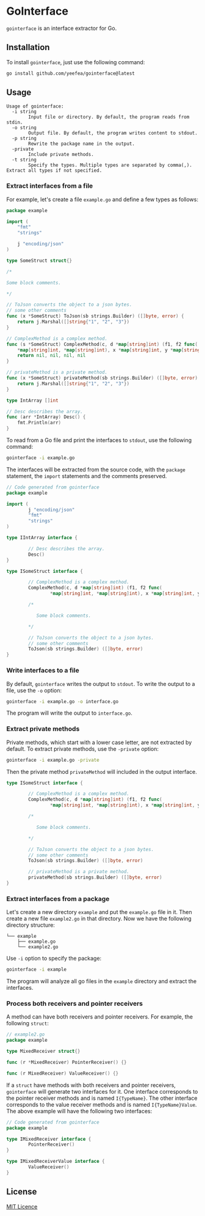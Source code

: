 # GoInterface

`gointerface` is an interface extractor for Go.

## Installation

To install `gointerface`, just use the following command:

```bash
go install github.com/yeefea/gointerface@latest
```

## Usage

```
Usage of gointerface:
  -i string
        Input file or directory. By default, the program reads from stdin.
  -o string
        Output file. By default, the program writes content to stdout.
  -p string
        Rewrite the package name in the output.
  -private
        Include private methods.
  -t string
        Specify the types. Multiple types are separated by comma(,). Extract all types if not specified.
```

### Extract interfaces from a file

For example, let's create a file `example.go` and define a few types as follows:

```go
package example

import (
	"fmt"
	"strings"

	j "encoding/json"
)

type SomeStruct struct{}

/*

Some block comments.

*/

// ToJson converts the object to a json bytes.
// some other comments
func (x *SomeStruct) ToJson(sb strings.Builder) ([]byte, error) {
	return j.Marshal([]string{"1", "2", "3"})
}

// ComplexMethod is a complex method.
func (s *SomeStruct) ComplexMethod(c, d *map[string]int) (f1, f2 func(
	*map[string]int, *map[string]int), x *map[string]int, y *map[string]int) {
	return nil, nil, nil, nil
}

// privateMethod is a private method.
func (x *SomeStruct) privateMethod(sb strings.Builder) ([]byte, error) {
	return j.Marshal([]string{"1", "2", "3"})
}

type IntArray []int

// Desc describes the array.
func (arr *IntArray) Desc() {
	fmt.Println(arr)
}
```

To read from a Go file and print the interfaces to `stdout`, use the following command:

```bash
gointerface -i example.go
```

The interfaces will be extracted from the source code, with the `package` statement, the `import` statements and the comments preserved.

```go
// Code generated from gointerface
package example

import (
        j "encoding/json"
        "fmt"
        "strings"
)

type IIntArray interface {

        // Desc describes the array.
        Desc()
}

type ISomeStruct interface {

        // ComplexMethod is a complex method.
        ComplexMethod(c, d *map[string]int) (f1, f2 func(
                *map[string]int, *map[string]int), x *map[string]int, y *map[string]int)

        /*

           Some block comments.

        */

        // ToJson converts the object to a json bytes.
        // some other comments
        ToJson(sb strings.Builder) ([]byte, error)
}
```

### Write interfaces to a file

By default, `gointerface` writes the output to `stdout`. To write the output to a file, use the `-o` option:

```bash
gointerface -i example.go -o interface.go
```

The program will write the output to `interface.go`.


### Extract private methods

Private methods, which start with a lower case letter, are not extracted by default. To extract private methods, use the `-private` option:

```bash
gointerface -i example.go -private
```

Then the private method `privateMethod` will included in the output interface.

```go
type ISomeStruct interface {

        // ComplexMethod is a complex method.
        ComplexMethod(c, d *map[string]int) (f1, f2 func(
                *map[string]int, *map[string]int), x *map[string]int, y *map[string]int)

        /*

           Some block comments.

        */

        // ToJson converts the object to a json bytes.
        // some other comments
        ToJson(sb strings.Builder) ([]byte, error)

        // privateMethod is a private method.
        privateMethod(sb strings.Builder) ([]byte, error)
}
```



### Extract interfaces from a package

Let's create a new directory `example` and put the `example.go` file in it. Then create a new file `example2.go` in that directory. Now we have the following directory structure:

```
└── example
    ├── example.go
    └── example2.go
```

Use `-i` option to specify the package:

```bash
gointerface -i example
```

The program will analyze all go files in the `example` directory and extract the interfaces.


### Process both receivers and pointer receivers

A method can have both receivers and pointer receivers. For example, the following `struct`:

```go
// example2.go
package example

type MixedReceiver struct{}

func (r *MixedReceiver) PointerReceiver() {}

func (r MixedReceiver) ValueReceiver() {}
```

If a `struct` have methods with both receivers and pointer receivers, `gointerface` will generate two interfaces for it. One interface corresponds to the pointer receiver methods and is named `I{TypeName}`. The other interface corresponds to the value receiver methods and is named `I{TypeName}Value`. The above example will have the following two interfaces:

```go
// Code generated from gointerface
package example

type IMixedReceiver interface {
        PointerReceiver()
}

type IMixedReceiverValue interface {
        ValueReceiver()
}
```


## License

[MIT Licence](https://github.com/yeefea/gointerface/blob/main/LICENSE)